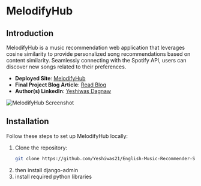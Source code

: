 # MelodifyHub

## Introduction

MelodifyHub is a music recommendation web application that leverages cosine similarity to provide personalized song recommendations based on content similarity. Seamlessly connecting with the Spotify API, users can discover new songs related to their preferences.

- **Deployed Site**: [MelodifyHub](#)
- **Final Project Blog Article**: [Read Blog](#)
- **Author(s) LinkedIn**: [Yeshiwas Dagnaw](linkedin.com/in/yeshiwas-dagnaw-alemu-961318172)

![MelodifyHub Screenshot](./path/to/screenshot.png)

## Installation

Follow these steps to set up MelodifyHub locally:

1. Clone the repository:
   ```bash
   git clone https://github.com/Yeshiwas21/English-Music-Recommender-System
2. then install django-admin
3. install required python libraries

